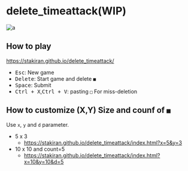 # delete_timeattack(WIP)
![a](https://user-images.githubusercontent.com/23325839/152672885-9b9192f1-2275-41f4-bf43-556ed7ed6021.gif)

## How to play
https://stakiran.github.io/delete_timeattack/

- <kbd>Esc</kbd>: New game
- <kbd>Delete</kbd>: Start game and delete `■`
- <kbd>Space</kbd>: Submit
- <kbd>Ctrl + X</kbd>,<kbd>Ctrl + V</kbd>: pasting `□` For miss-deletion

## How to customize (X,Y) Size and counf of `■`
Use `x`, `y` and `d` parameter.

- 5 x 3
    - https://stakiran.github.io/delete_timeattack/index.html?x=5&y=3
- 10 x 10 and count=5
    - https://stakiran.github.io/delete_timeattack/index.html?x=10&y=10&d=5
